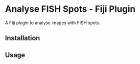# Analyse FISH Spots - Fiji Plugin

A Fiji plugin to analyse images with FISH spots.

## Installation

## Usage


